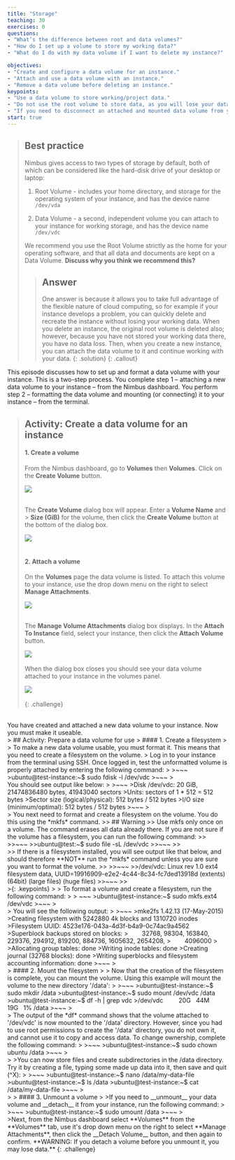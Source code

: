 ```yaml
---
title: "Storage"
teaching: 30
exercises: 0
questions:
- "What’s the difference between root and data volumes?"
- "How do I set up a volume to store my working data?"
- "What do I do with my data volume if I want to delete my instance?"

objectives:
- "Create and configure a data volume for an instance."
- "Attach and use a data volume with an instance."
- "Remove a data volume before deleting an instance."
keypoints:
- "Use a data volume to store working/project data."
- "Do not use the root volume to store data, as you will lose your data if you delete the instance"
- "If you need to disconnect an attached and mounted data volume from your instance, first unmount and then detach it, or you may lose data during the process. "
start: true
---
```


> ## Best practice
> Nimbus gives access to two types of storage by default, both of which can be considered like the hard-disk drive of your desktop or laptop:
>  1. Root Volume - includes your home directory, and storage for the operating system of your instance, and has the device name `/dev/vda`
>
>  2. Data Volume - a second, independent volume you can attach to your instance for working storage, and has the device name `/dev/vdc`
> 
> We recommend you use the Root Volume strictly as the home for your operating software, and that all data and documents are kept on a Data Volume. **Discuss why you think we recommend this?**
> > ## Answer
> > One answer is because it allows you to take full advantage of the flexible nature of cloud computing, so for example if your instance develops a problem, you can quickly delete and recreate the instance without losing your working data. When you delete an instance, the original root volume is deleted also; however, because you have not stored your working data there, you have no data loss. Then, when you create a new instance, you can attach the data volume to it and continue working with your data.
> {: .solution}
{: .callout}

This episode discusses how to set up and format a data volume with your instance. This is a two-step process. You complete step 1 – attaching a new data volume to your instance – from the Nimbus dashboard. You perform step 2 – formatting the data volume and mounting (or connecting) it to your instance – from the terminal.


> ## Activity: Create a data volume for an instance
> #### 1. Create a volume
>
> From the Nimbus dashboard, go to **Volumes** then **Volumes**. Click on the **Create Volume** button.
>
> <kbd><img src="{{ page.root }}/fig/Volumes_dashboard.png" /></kbd><br><br>
>
>   The **Create Volume** dialog box will appear. Enter a **Volume Name** and > **Size (GiB)** for the volume, then click the **Create Volume** button at the bottom of the dialog box.
>
> <kbd><img src="{{ page.root }}/fig/Volumes_create2.png" /></kbd><br><br>
>
> #### 2. Attach a volume
>
> On the **Volumes** page the data volume is listed. To attach this volume to your instance, use the drop down menu on the right to select **Manage Attachments**.
>
> <kbd><img src="{{ page.root }}/fig/Volumes_manage.png" /></kbd><br><br>
>
> The **Manage Volume Attachments** dialog box displays. In the **Attach To Instance** field, select your instance, then click the **Attach Volume** button.
>
><kbd><img src="{{ page.root }}/fig/nimbus_vol_manage_attachments.png" /></kbd><br><br>
> When the dialog box closes you should see your data volume attached to your instance in the volumes panel.
><br>
>
> <kbd><img src="{{ page.root }}/fig/Volumes_attached.png" /></kbd><br><br>
{: .challenge}
<br>
You have created and attached a new data volume to your instance. Now you must make it useable.
<br>
> ## Activity: Prepare a data volume for use
> #### 1. Create a filesystem
>
> To make a new data volume usable, you must format it. This means that you need to create a filesystem on the volume.
> Log in to your instance from the terminal using SSH. Once logged in, test the unformatted volume is properly attached by entering the following command:
>
>~~~
>ubuntu@test-instance:~$ sudo fdisk -l /dev/vdc
>~~~
><br>
You should see output like below:
>
>~~~
>Disk /dev/vdc: 20 GiB, 21474836480 bytes, 41943040 sectors
>Units: sectors of 1 * 512 = 512 bytes
>Sector size (logical/physical): 512 bytes / 512 bytes
>I/O size (minimum/optimal): 512 bytes / 512 bytes
>~~~
><br>
> You next need to format and create a filesystem on the volume.  You do this using the *mkfs* command.   
>> ## Warning
>> Use mkfs only once on a volume.  The command erases all data already there. If you are not sure if the volume has a filesystem, you can run the following command:
>>
>>~~~
>>ubuntu@test:~$ sudo file -sL /dev/vdc
>>~~~
>><br>
>> If there is a filesystem installed, you will see output like that below, and should therefore **NOT** run the *mkfs* command unless you are sure you want to format the volume.
>>
>>~~~
>>/dev/vdc: Linux rev 1.0 ext4 filesystem data, UUID=19916909-e2e2-4c44-8c34-fc7ded13918d (extents) (64bit) (large files) (huge files)
>>~~~
>><br>
>{: .keypoints}
>
> To format a volume and create a filesystem, run the following command:
>
> ~~~
>ubuntu@test-instance:~$ sudo mkfs.ext4 /dev/vdc
>~~~
><br>
> You will see the following output:
>
>~~~
>mke2fs 1.42.13 (17-May-2015)
>Creating filesystem with 5242880 4k blocks and 1310720 inodes
>Filesystem UUID: 4523e176-043a-4d3f-b4a9-0c74ac9a4562
>Superblock backups stored on blocks:
>        32768, 98304, 163840, 229376, 294912, 819200, 884736, 1605632, 2654208,
>        4096000
> 
>Allocating group tables: done
>Writing inode tables: done
>Creating journal (32768 blocks): done
>Writing superblocks and filesystem accounting information: done
>~~~
><br>
> #### 2. Mount the filesystem
>
> Now that the creation of the filesystem is complete, you can mount the volume. Using this example will mount the volume to the new directory '/data':
>
>~~~
>ubuntu@test-instance:~$ sudo mkdir /data
>ubuntu@test-instance:~$ sudo mount /dev/vdc /data
>ubuntu@test-instance:~$ df -h | grep vdc
>/dev/vdc         20G   44M   19G   1% /data
>~~~
><br>
> The output of the *df* command shows that the volume attached to '/dev/vdc' is now mounted to the '/data' directory. However, since you had to use root permissions to create the '/data' directory, you do not own it, and cannot use it to copy and access data. To change ownership, complete the following command:
>
>~~~
>ubuntu@test-instance:~$ sudo chown ubuntu /data
>~~~
><br>
>
>You can now store files and create subdirectories in the /data directory. Try it by creating a file, typing some made up data into it, then save and quit (^X):
>
>~~~
>ubuntu@test-instance:~$ nano /data/my-data-file
>ubuntu@test-instance:~$ ls /data
>ubuntu@test-instance:~$ cat /data/my-data-file
>~~~
><br>
>
> #### 3. Unmount a volume
>
>If you need to __unmount__ your data volume and __detach__ it from your instance, run the following command:
>
>~~~
>ubuntu@test-instance:~$ sudo umount /data
>~~~
><br>
>Next, from the Nimbus dashboard select **Volumes** from the **Volumes** tab, use it's drop down menu on the right to select **Manage Attachments**, then click the __Detach Volume__ button, and then again to confirm. **WARNING: If you detach a volume before you unmount it, you may lose data.**
{: .challenge}
